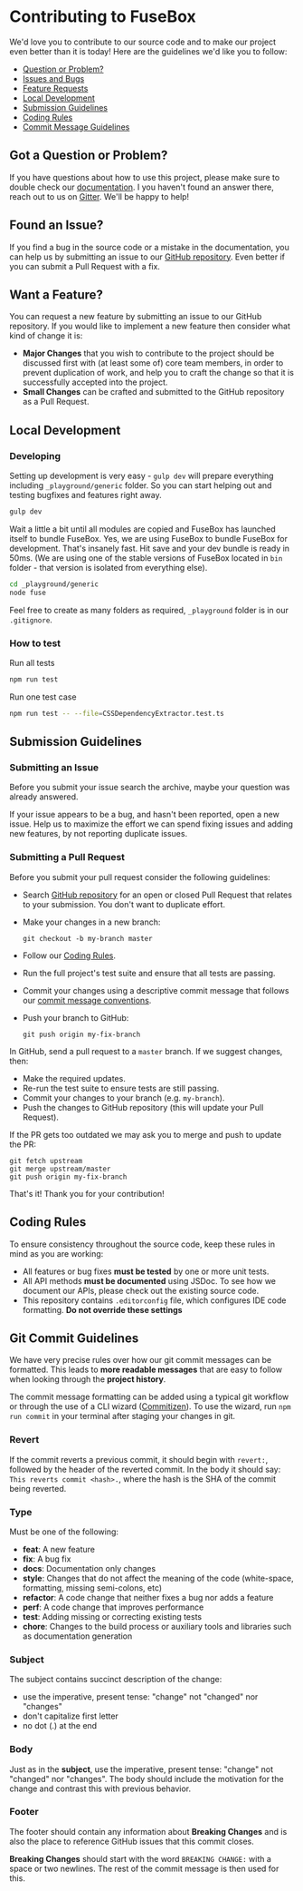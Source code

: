 # Contributing to FuseBox

We'd love you to contribute to our source code and to make our project even
better than it is today! Here are the guidelines we'd like you to follow:

- [Question or Problem?](#question-or-problem)
- [Issues and Bugs](#issues-and-bugs)
- [Feature Requests](#feature-requests)
- [Local Development](#local-development)
- [Submission Guidelines](#submission-guidelines)
- [Coding Rules](#coding-rules)
- [Commit Message Guidelines](#commit-messages)

## <a name="question-or-problem"></a> Got a Question or Problem?

If you have questions about how to use this project, please make sure to double
check our [documentation](https://fuse-box.org). I you haven't found an answer
there, reach out to us on [Gitter](https://gitter.im/fusebox-bundler/Lobby).
We'll be happy to help!

## <a name="issues-and-bugs"></a> Found an Issue?

If you find a bug in the source code or a mistake in the documentation, you can
help us by submitting an issue to our
[GitHub repository](https://github.com/fuse-box/fuse-box/issues). Even better if
you can submit a Pull Request with a fix.

## <a name="feature-requests"></a> Want a Feature?

You can request a new feature by submitting an issue to our GitHub repository.
If you would like to implement a new feature then consider what kind of change
it is:

- **Major Changes** that you wish to contribute to the project should be
  discussed first with (at least some of) core team members, in order to prevent
  duplication of work, and help you to craft the change so that it is
  successfully accepted into the project.
- **Small Changes** can be crafted and submitted to the GitHub repository as a
  Pull Request.

## <a name="local-development"></a> Local Development

### Developing

Setting up development is very easy - `gulp dev` will prepare everything
including `_playground/generic` folder. So you can start helping out and testing
bugfixes and features right away.

```sh
gulp dev
```

Wait a little a bit until all modules are copied and FuseBox has launched itself
to bundle FuseBox. Yes, we are using FuseBox to bundle FuseBox for development.
That's insanely fast. Hit save and your dev bundle is ready in 50ms. (We are
using one of the stable versions of FuseBox located in `bin` folder - that
version is isolated from everything else).

```sh
cd _playground/generic
node fuse
```

Feel free to create as many folders as required, `_playground` folder is in our
`.gitignore`.

### How to test

Run all tests

```bash
npm run test
```

Run one test case

```bash
npm run test -- --file=CSSDependencyExtractor.test.ts
```

## <a name="submission-guidelines"></a> Submission Guidelines

### Submitting an Issue

Before you submit your issue search the archive, maybe your question was already
answered.

If your issue appears to be a bug, and hasn't been reported, open a new issue.
Help us to maximize the effort we can spend fixing issues and adding new
features, by not reporting duplicate issues.

### Submitting a Pull Request

Before you submit your pull request consider the following guidelines:

- Search [GitHub repository](https://github.com/fuse-box/fuse-box/issues) for an
  open or closed Pull Request that relates to your submission. You don't want to
  duplicate effort.
- Make your changes in a new branch:

  ```shell
  git checkout -b my-branch master
  ```

- Follow our [Coding Rules](#rules).
- Run the full project's test suite and ensure that all tests are passing.
- Commit your changes using a descriptive commit message that follows our
  [commit message conventions](#commit).
- Push your branch to GitHub:

  ```shell
  git push origin my-fix-branch
  ```

In GitHub, send a pull request to a `master` branch. If we suggest changes,
then:

- Make the required updates.
- Re-run the test suite to ensure tests are still passing.
- Commit your changes to your branch (e.g. `my-branch`).
- Push the changes to GitHub repository (this will update your Pull Request).

If the PR gets too outdated we may ask you to merge and push to update the PR:

```shell
git fetch upstream
git merge upstream/master
git push origin my-fix-branch
```

That's it! Thank you for your contribution!

## <a name="coding-rules"></a> Coding Rules

To ensure consistency throughout the source code, keep these rules in mind as
you are working:

- All features or bug fixes **must be tested** by one or more unit tests.
- All API methods **must be documented** using JSDoc. To see how we document our
  APIs, please check out the existing source code.
- This repository contains `.editorconfig` file, which configures IDE code
  formatting. **Do not override these settings**

## <a name="commit-messages"></a> Git Commit Guidelines

We have very precise rules over how our git commit messages can be formatted.
This leads to **more readable messages** that are easy to follow when looking
through the **project history**.

The commit message formatting can be added using a typical git workflow or
through the use of a CLI wizard
([Commitizen](https://github.com/commitizen/cz-cli)). To use the wizard, run
`npm run commit` in your terminal after staging your changes in git.

### Revert

If the commit reverts a previous commit, it should begin with `revert:`,
followed by the header of the reverted commit. In the body it should say:
`This reverts commit <hash>.`, where the hash is the SHA of the commit being
reverted.

### Type

Must be one of the following:

- **feat**: A new feature
- **fix**: A bug fix
- **docs**: Documentation only changes
- **style**: Changes that do not affect the meaning of the code (white-space,
  formatting, missing semi-colons, etc)
- **refactor**: A code change that neither fixes a bug nor adds a feature
- **perf**: A code change that improves performance
- **test**: Adding missing or correcting existing tests
- **chore**: Changes to the build process or auxiliary tools and libraries such
  as documentation generation

### Subject

The subject contains succinct description of the change:

- use the imperative, present tense: "change" not "changed" nor "changes"
- don't capitalize first letter
- no dot (.) at the end

### Body

Just as in the **subject**, use the imperative, present tense: "change" not
"changed" nor "changes". The body should include the motivation for the change
and contrast this with previous behavior.

### Footer

The footer should contain any information about **Breaking Changes** and is also
the place to reference GitHub issues that this commit closes.

**Breaking Changes** should start with the word `BREAKING CHANGE:` with a space
or two newlines. The rest of the commit message is then used for this.
